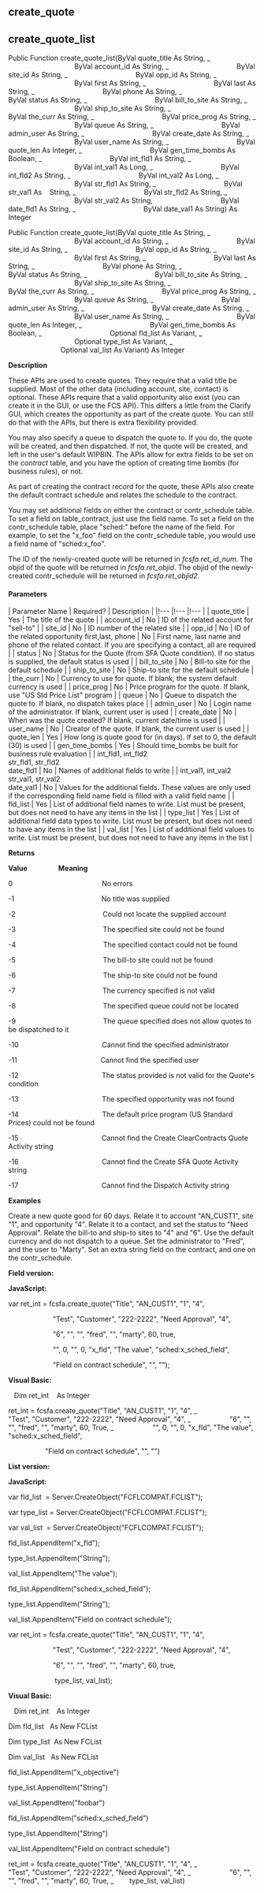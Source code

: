 create_quote
------------

create_quote_list
-------------------

Public Function create_quote_list(ByVal quote_title As String, _
                                  ByVal account_id As String, _
                                  ByVal site_id As String, _
                                  ByVal opp_id As String, _
                                  ByVal first As String, _
                                  ByVal last As String, _
                                  ByVal phone As String, _
                                  ByVal status As String, _
                                  ByVal bill_to_site As String, _
                                  ByVal ship_to_site As String, _
                                  ByVal the_curr As String, _
                                  ByVal price_prog As String, _
                                  ByVal queue As String, _
                                  ByVal admin_user As String, _
                                  ByVal create_date As String, _
                                  ByVal user_name As String, _
                                  ByVal quote_len As Integer, _
                                  ByVal gen_time_bombs As Boolean, _
                                  ByVal int_fld1 As String, _
                                  ByVal int_val1 As Long, _
                                  ByVal int_fld2 As String, _
                                  ByVal int_val2 As Long, _
                                  ByVal str_fld1 As String, _
                                  ByVal str_val1 As    String, _
                                  ByVal str_fld2 As String, _
                                  ByVal str_val2 As String,
                                  ByVal date_fld1 As String, _
                                  ByVal date_val1 As String) As Integer

Public Function create_quote_list(ByVal quote_title As String, _
                                  ByVal account_id As String, _
                                  ByVal site_id As String, _
                                  ByVal opp_id As String, _
                                  ByVal first As String, _
                                  ByVal last As String, _
                                  ByVal phone As String, _
                                  ByVal status As String, _
                                  ByVal bill_to_site As String, _
                                  ByVal ship_to_site As String, _
                                  ByVal the_curr As String, _
                                  ByVal price_prog As String, _
                                  ByVal queue As String, _
                                  ByVal admin_user As String, _
                                  ByVal create_date As String, _
                                  ByVal user_name As String, _
                                  ByVal quote_len As Integer, _
                                  ByVal gen_time_bombs As Boolean, _
                                  Optional fld_list As Variant, _
                                  Optional type_list As Variant, _
                                  Optional val_list As Variant) As Integer

**Description**

These APIs are used to create quotes. They require that a valid title be supplied. Most of the other data (including account, site, contact) is optional. These APIs require that a valid opportunity also exist (you can create it in the GUI, or use the FCS API). This differs a little from the Clarify GUI, which creates the opportunity as part of the create quote. You can still do that with the APIs, but there is extra flexibility provided.

You may also specify a queue to dispatch the quote to. If you do, the quote will be created, and then dispatched. If not, the quote will be created, and left in the user's default WIPBIN. The APIs allow for extra fields to be set on the _contract_ table, and you have the option of creating time bombs (for business rules), or not.

As part of creating the contract record for the quote, these APIs also create the default contract schedule and relates the schedule to the contract.

You may set additional fields on either the contract or contr_schedule table. To set a field on table_contract, just use the field name. To set a field on the contr_schedule table, place "sched:" before the name of the field. For example, to set the "x_foo" field on the contr_schedule table, you would use a field name of "sched:x_foo".

The ID of the newly-created quote will be returned in _fcsfa.ret_id_num_. The objid of the quote will be returned in _fcsfa.ret_objid_. The objid of the newly-created contr_schedule will be returned in _fcsfa.ret_objid2_.  
  

#### Parameters

| Parameter Name | Required? | Description |
|!--- |!--- |!--- |
| quote_title | Yes | The title of the quote |
| account_id | No | ID of the related account for "sell-to" |
| site_id | No | ID number of the related site |
| opp_id | No | ID of the related opportunity first,last, phone | No | First name, last name and phone of the related contact. If you are specifying a contact, all are required |
| status | No | Status for the Quote (from SFA Quote condition). If no status is supplied, the default status is used |
| bill_to_site | No | Bill-to site for the default schedule |
| ship_to_site | No | Ship-to site for the default schedule |
| the_curr | No | Currency to use for quote. If blank, the system default currency is used |
| price_prog | No | Price program for the quote. If blank, use "US Std Price List" program |
| queue | No | Queue to dispatch the quote to. If blank, no dispatch takes place |
| admin_user | No | Login name of the administrator. If blank, current user is used |
| create_date | No | When was the quote created? If blank, current date/time is used |
| user_name | No | Creator of the quote. If blank, the current user is used |
| quote_len | Yes | How long is quote good for (in days). If set to 0, the default (30) is used |
| gen_time_bombs | Yes | Should time_bombs be built for business rule evaluation |
| int_fld1, int_fld2<br>str_fld1, str_fld2<br>date_fld1 | No | Names of additional fields to write |
| int_val1, int_val2<br>str_val1, str_val2<br>date_val1 | No | Values for the additional fields. These values are only used if the corresponding field name field is filled with a valid field name |
| fld_list | Yes | List of additional field names to write. List must be present, but does not need to have any items in the list |
| type_list | Yes | List of additional field data types to write. List must be present, but does not need to have any items in the list |
| val_list | Yes | List of additional field values to write. List must be present, but does not need to have any items in the list |

**Returns**

**Value**                **Meaning**

0                                              No errors

-1                                             No title was supplied

-2                                             Could not locate the supplied account

-3                                             The specified site could not be found

-4                                             The specified contact could not be found

-5                                             The bill-to site could not be found

-6                                             The ship-to site could not be found

-7                                             The currency specified is not valid

-8                                             The specified queue could not be located

-9                                             The queue specified does not allow quotes to be dispatched to it

-10                                           Cannot find the specified administrator

-11                                           Cannot find the specified user

-12                                           The status provided is not valid for the Quote's condition

-13                                           The specified opportunity was not found

-14                                           The default price program (US Standard Prices) could not be found

-15                                           Cannot find the Create ClearContracts Quote Activity string

-16                                           Cannot find the Create SFA Quote Activity string

-17                                           Cannot find the Dispatch Activity string

**Examples**

 Create a new quote good for 60 days. Relate it to account "AN_CUST1", site "1", and opportunity "4". Relate it to a contact, and set the status to "Need Approval". Relate the bill-to and ship-to sites to "4" and "6". Use the default currency and do not dispatch to a queue. Set the administrator to "Fred", and the user to "Marty". Set an extra string field on the contract, and one on the contr_schedule.

**Field version:**

**JavaScript:**

var ret_int = fcsfa.create_quote("Title", "AN_CUST1", "1", "4",

                       "Test", "Customer", "222-2222", "Need Approval", "4",

                       "6", "", "", "fred", "", "marty", 60, true,

                       "", 0, "", 0, "x_fld", "The value", "sched:x_sched_field",

                       "Field on contract schedule", "", "");

**Visual Basic:**

   Dim ret_int    As Integer

ret_int = fcsfa.create_quote("Title", "AN_CUST1", "1", "4", _
                   "Test", "Customer", "222-2222", "Need Approval", "4", _
                   "6", "", "", "fred", "", "marty", 60, True, _
                   "", 0, "", 0, "x_fld", "The value", "sched:x_sched_field",

                   "Field on contract schedule", "", "")

**List version:**

**JavaScript:**

var fld_list  = Server.CreateObject("FCFLCOMPAT.FCLIST");

var type_list = Server.CreateObject("FCFLCOMPAT.FCLIST");

var val_list  = Server.CreateObject("FCFLCOMPAT.FCLIST");

fld_list.AppendItem("x_fld");

type_list.AppendItem("String");

val_list.AppendItem("The value");

fld_list.AppendItem("sched:x_sched_field");

type_list.AppendItem("String");

val_list.AppendItem("Field on contract schedule");

var ret_int = fcsfa.create_quote("Title", "AN_CUST1", "1", "4",

                       "Test", "Customer", "222-2222", "Need Approval", "4",

                       "6", "", "", "fred", "", "marty", 60, true,

                        type_list, val_list);

**Visual Basic:**

   Dim ret_int    As Integer

Dim fld_list   As New FCList

Dim type_list  As New FCList

Dim val_list   As New FCList

fld_list.AppendItem("x_objective")

type_list.AppendItem("String")

val_list.AppendItem("foobar")

fld_list.AppendItem("sched:x_sched_field")

type_list.AppendItem("String")

val_list.AppendItem("Field on contract schedule")

ret_int = fcsfa.create_quote("Title", "AN_CUST1", "1", "4", _
                   "Test", "Customer", "222-2222", "Need Approval", "4", _
                   "6", "", "", "fred", "", "marty", 60, True, _
       type_list, val_list)